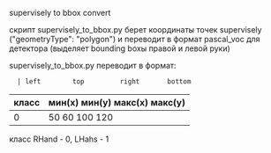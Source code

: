 supervisely to bbox convert

скрипт supervisely_to_bbox.py  берет координаты точек supervisely ("geometryType": "polygon") и переводит в формат pascal_voc для детектора (выделяет bounding boxы правой и левой руки)

supervisely_to_bbox.py переводит в формат:

      | left        top         right       bottom
класс | мин(х)      мин(у)      макс(х)     макс(у)
------|---------------------------------------------
0     | 50          60          100         120

класс RHand - 0, LHahs - 1
